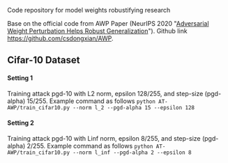 Code repository for model weights robustifying research

Base on the official code from AWP
Paper (NeurIPS 2020 "[Adversarial Weight Perturbation Helps Robust Generalization](https://arxiv.org/pdf/2004.05884.pdf)").
Github link https://github.com/csdongxian/AWP.

## Cifar-10 Dataset
#### Setting 1
Training attack pgd-10 with L2 norm, epsilon 128/255, and step-size (pgd-alpha) 15/255. 
Example command as follows
`python AT-AWP/train_cifar10.py --norm l_2 --pgd-alpha 15 --epsilon 128`

#### Setting 2
Training attack pgd-10 with Linf norm, epsilon 8/255, and step-size (pgd-alpha) 2/255. 
Example command as follows
`python AT-AWP/train_cifar10.py --norm l_inf --pgd-alpha 2 --epsilon 8`
